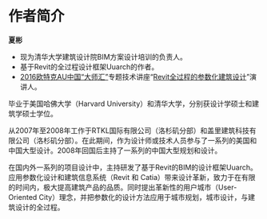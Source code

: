 # 作者简介

**夏彬**

- 现为清华大学建筑设计院BIM方案设计培训的负责人。
- 基于Revit的全过程设计框架Uuarch的作者。
- [2016欧特克AU中国“大师汇”](http://au2016.xyideas.com/speaker/speaker.html?type=Mg==)专题技术讲座“[Revit全过程的参数化建筑设计](http://au2016.xyideas.com/schedule/schedule.html?type=Mg==&date=1478102400)”演讲人。

毕业于美国哈佛大学（Harvard University）和清华大学，分别获设计学硕士和建筑学硕士学位。

从2007年至2008年工作于RTKL国际有限公司（洛杉矶分部）和盖里建筑科技有限公司（洛杉矶分部）。在此期间，作为设计师或技术人员参与了一系列的美国和中国大型设计。2008年回国后主持了一系列的中国大型规划和设计。

在国内外一系列的项目设计中，主持研发了基于Revit的BIM的设计框架Uuarch。应用参数化设计和建筑信息系统（Revit 和 Catia）带来设计革新，致力于在有限的时间内，极大提高建筑产品的品质。同时提出革新性的用户城市（User-Oriented City）理念，并把参数化的设计方法应用于城市规划，城市设计，与建筑设计的全过程。
